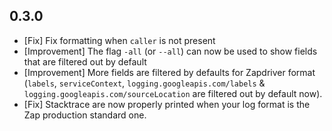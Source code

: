 ## 0.3.0

- [Fix] Fix formatting when `caller` is not present
- [Improvement] The flag `-all` (or `--all`) can now be used to show fields that are filtered out by default
- [Improvement] More fields are filtered by defaults for Zapdriver format (`labels`, `serviceContext`, `logging.googleapis.com/labels` & `logging.googleapis.com/sourceLocation` are filtered out by default now).
- [Fix] Stacktrace are now properly printed when your log format is the Zap production standard one.
